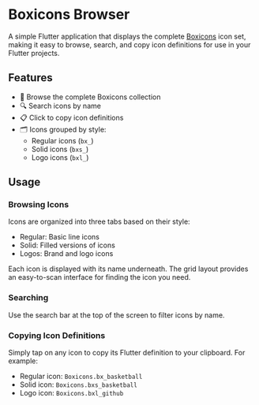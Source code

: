 # Boxicons Browser

A simple Flutter application that displays the complete [Boxicons](https://boxicons.com/) icon set, making it easy to browse, search, and copy icon definitions for use in your Flutter projects.

## Features

- 📱 Browse the complete Boxicons collection
- 🔍 Search icons by name
- 📋 Click to copy icon definitions
- 🗂️ Icons grouped by style:
  - Regular icons (`bx_`)
  - Solid icons (`bxs_`)
  - Logo icons (`bxl_`)

## Usage

### Browsing Icons

Icons are organized into three tabs based on their style:
- Regular: Basic line icons
- Solid: Filled versions of icons
- Logos: Brand and logo icons

Each icon is displayed with its name underneath. The grid layout provides an easy-to-scan interface for finding the icon you need.

### Searching

Use the search bar at the top of the screen to filter icons by name.

### Copying Icon Definitions

Simply tap on any icon to copy its Flutter definition to your clipboard. For example:
- Regular icon: `Boxicons.bx_basketball`
- Solid icon: `Boxicons.bxs_basketball`
- Logo icon: `Boxicons.bxl_github`
